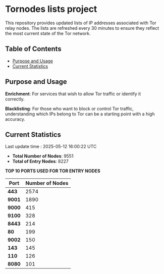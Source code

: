 # Tornodes lists project

This repository provides updated lists of IP addresses associated with Tor relay nodes. The lists are refreshed every 30 minutes to ensure they reflect the most current state of the Tor network.

## Table of Contents

- [Purpose and Usage](#purpose-and-usage)
- [Current Statistics](#current-statistics)


## Purpose and Usage

**Enrichment**: For services that wish to allow Tor traffic or identify it correctly.

**Blacklisting**: For those who want to block or control Tor traffic, understanding which IPs belong to Tor can be a starting point with a high accuracy.

## Current Statistics

Last update time : 2025-05-12 16:00:22 UTC

- **Total Number of Nodes**: 9551
- **Total of Entry Nodes**: 8227

**TOP 10 PORTS USED FOR TOR ENTRY NODES**

| **Port** | **Number of Nodes** |
|------|-----------------|
| **443**   | 2574  |
| **9001**   | 1890  |
| **9000**   | 415  |
| **9100**   | 328  |
| **8443**   | 214  |
| **80**   | 199  |
| **9002**   | 150  |
| **143**   | 145  |
| **110**   | 126  |
| **8080**   | 101  |


